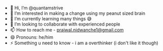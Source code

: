 - 👋 Hi, I’m @quantamstrive
- 👀 I’m interested in making a change using my peanut sized brain
- 🌱 I’m currently learning many things 😅
- 💞️ I’m looking to collaborate with experienced people
- 📫 How to reach me - prajwal.nidwanche1@gmail.com
- 😄 Pronouns: he/him
- ⚡ Something u need to know - i am a overthinker (i don't like it though)

<!---
quantamstrive/quantamstrive is a ✨ special ✨ repository because its `README.md` (this file) appears on your GitHub profile.
You can click the Preview link to take a look at your changes.
--->
